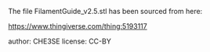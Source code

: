 The file FilamentGuide_v2.5.stl has been sourced from here:

  https://www.thingiverse.com/thing:5193117

author: CHE3SE
license: CC-BY
